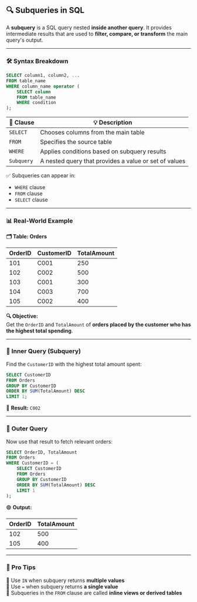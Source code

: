 ## 🔍 Subqueries in SQL

A **subquery** is a SQL query nested **inside another query**. It provides intermediate results that are used to **filter, compare, or transform** the main query's output.

---

### 🛠️ Syntax Breakdown

```sql
SELECT column1, column2, ...
FROM table_name
WHERE column_name operator (
    SELECT column
    FROM table_name
    WHERE condition
);
```

| 🧩 Clause | 💡 Description |
|----------|----------------|
| `SELECT` | Chooses columns from the main table |
| `FROM` | Specifies the source table |
| `WHERE` | Applies conditions based on subquery results |
| `Subquery` | A nested query that provides a value or set of values |

✅ Subqueries can appear in:
- `WHERE` clause
- `FROM` clause
- `SELECT` clause

---

### 📊 Real-World Example

**🗂 Table: Orders**

| OrderID | CustomerID | TotalAmount |
|---------|-------------|-------------|
| 101     | C001        | 250         |
| 102     | C002        | 500         |
| 103     | C001        | 300         |
| 104     | C003        | 700         |
| 105     | C002        | 400         |

**🔍 Objective:**  
Get the `OrderID` and `TotalAmount` of **orders placed by the customer who has the highest total spending**.

---

### 🧩 Inner Query (Subquery)

Find the `CustomerID` with the highest total amount spent:

```sql
SELECT CustomerID
FROM Orders
GROUP BY CustomerID
ORDER BY SUM(TotalAmount) DESC
LIMIT 1;
```

🧾 **Result:** `C002`

---

### 🔎 Outer Query

Now use that result to fetch relevant orders:

```sql
SELECT OrderID, TotalAmount
FROM Orders
WHERE CustomerID = (
    SELECT CustomerID
    FROM Orders
    GROUP BY CustomerID
    ORDER BY SUM(TotalAmount) DESC
    LIMIT 1
);
```

🟢 **Output:**

| OrderID | TotalAmount |
|---------|-------------|
| 102     | 500         |
| 105     | 400         |

---

### 💬 Pro Tips

🔹 Use `IN` when subquery returns **multiple values**  
🔹 Use `=` when subquery returns **a single value**  
🔹 Subqueries in the `FROM` clause are called **inline views or derived tables**
